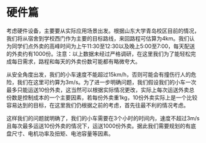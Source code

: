 # 硬件篇

 考虑硬件设备，主要要从实际应用场景出发。根据山东大学青岛校区目前的情况，我们将从宿舍到学校西门作为主要的目标路线，来回路程可估算为4km。我们认为同学们点外卖的高峰时间为上午11:30至12:30以及晚上5:00至7:00，每天配送的外卖约有1000份。注意：以上数据未经过严格调研，在这里我们为了能轻松完成每日需求，路程和每天的外卖份数可能都有略微夸大。

 从安全角度出发，我们的小车速度不能超过15km/h，否则可能会有撞伤行人的危险，我们在这里可约算为3m/s。为了进一步明确问题，我们假设我们的小车一次最多只能运送10份外卖，这当然可以根据实际情况更改，实际上每次运送外卖总份数是控制成本的一个主要因素，若每份外卖重1kg，10份外卖实际上是一个比较容易达到的目标，在这里我们仍根据之前的考虑，首先往最不利的情况考虑。

 这样我们的问题就明确了，我们的小车需要在3个小时的时间内，速度不超过3m/s且每次最多运送10份外卖的情况下，运送1000份外卖。据此我们需要规划的有底盘尺寸、电机功率及扭矩、电池容量等因素。
